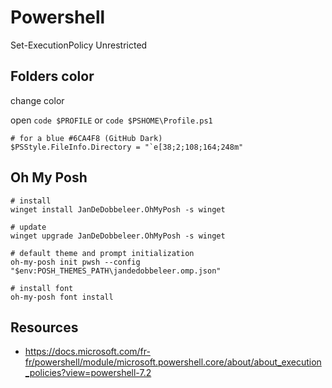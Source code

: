 # Powershell

Set-ExecutionPolicy Unrestricted

## Folders color

change color

open `code $PROFILE` or `code $PSHOME\Profile.ps1`

```shell
# for a blue #6CA4F8 (GitHub Dark)
$PSStyle.FileInfo.Directory = "`e[38;2;108;164;248m"
```

## Oh My Posh

```shell
# install
winget install JanDeDobbeleer.OhMyPosh -s winget

# update
winget upgrade JanDeDobbeleer.OhMyPosh -s winget

# default theme and prompt initialization
oh-my-posh init pwsh --config "$env:POSH_THEMES_PATH\jandedobbeleer.omp.json"

# install font
oh-my-posh font install
```

## Resources

- https://docs.microsoft.com/fr-fr/powershell/module/microsoft.powershell.core/about/about_execution_policies?view=powershell-7.2
